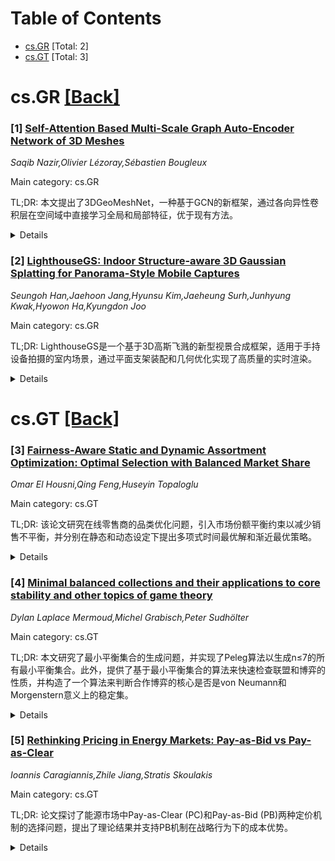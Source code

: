 <div id=toc></div>

# Table of Contents

- [cs.GR](#cs.GR) [Total: 2]
- [cs.GT](#cs.GT) [Total: 3]


<div id='cs.GR'></div>

# cs.GR [[Back]](#toc)

### [1] [Self-Attention Based Multi-Scale Graph Auto-Encoder Network of 3D Meshes](https://arxiv.org/abs/2507.05304)
*Saqib Nazir,Olivier Lézoray,Sébastien Bougleux*

Main category: cs.GR

TL;DR: 本文提出了3DGeoMeshNet，一种基于GCN的新框架，通过各向异性卷积层在空间域中直接学习全局和局部特征，优于现有方法。


<details>
  <summary>Details</summary>
Motivation: 现有方法在处理非欧几里得数据的3D网格时存在局限性，无法同时捕获局部和全局特征，因此需要一种更有效的方法。

Method: 3DGeoMeshNet采用各向异性卷积层的GCN框架，保留了原始多边形网格格式，并设计多尺度编码器-解码器结构来捕获不同尺度的特征。

Result: 在COMA人脸数据集上的实验表明，3DGeoMeshNet在重建精度上表现优异。

Conclusion: 3DGeoMeshNet通过直接学习空间域中的特征，为3D网格的几何形状建模提供了一种高效且准确的方法。

Abstract: 3D meshes are fundamental data representations for capturing complex
geometric shapes in computer vision and graphics applications. While
Convolutional Neural Networks (CNNs) have excelled in structured data like
images, extending them to irregular 3D meshes is challenging due to the
non-Euclidean nature of the data. Graph Convolutional Networks (GCNs) offer a
solution by applying convolutions to graph-structured data, but many existing
methods rely on isotropic filters or spectral decomposition, limiting their
ability to capture both local and global mesh features. In this paper, we
introduce 3D Geometric Mesh Network (3DGeoMeshNet), a novel GCN-based framework
that uses anisotropic convolution layers to effectively learn both global and
local features directly in the spatial domain. Unlike previous approaches that
convert meshes into intermediate representations like voxel grids or point
clouds, our method preserves the original polygonal mesh format throughout the
reconstruction process, enabling more accurate shape reconstruction. Our
architecture features a multi-scale encoder-decoder structure, where separate
global and local pathways capture both large-scale geometric structures and
fine-grained local details. Extensive experiments on the COMA dataset
containing human faces demonstrate the efficiency of 3DGeoMeshNet in terms of
reconstruction accuracy.

</details>


### [2] [LighthouseGS: Indoor Structure-aware 3D Gaussian Splatting for Panorama-Style Mobile Captures](https://arxiv.org/abs/2507.06109)
*Seungoh Han,Jaehoon Jang,Hyunsu Kim,Jaeheung Surh,Junhyung Kwak,Hyowon Ha,Kyungdon Joo*

Main category: cs.GR

TL;DR: LighthouseGS是一个基于3D高斯飞溅的新型视景合成框架，适用于手持设备拍摄的室内场景，通过平面支架装配和几何优化实现了高质量的实时渲染。


<details>
  <summary>Details</summary>
Motivation: 现有的3D高斯飞溅技术需要精细捕捉的图像才能实现高质量渲染，限制了普通用户的可用性。本文旨在通过简单的全景运动方式（如手持设备拍摄）实现高质量的视景合成。

Method: 提出LighthouseGS框架，利用粗略几何先验（如设备位姿和单目深度估计），并通过平面支架装配初始化3D点，结合几何和光度校正，优化渲染质量和稳定性。

Result: 在真实和合成的室内场景测试中，LighthouseGS实现了逼真的渲染效果，超越了现有方法，展示了全景视景合成的潜力。

Conclusion: LighthouseGS通过简单的全景运动方式实现了高质量的视景合成，为普通用户提供了更便捷的3D场景渲染方案。

Abstract: Recent advances in 3D Gaussian Splatting (3DGS) have enabled real-time novel
view synthesis (NVS) with impressive quality in indoor scenes. However,
achieving high-fidelity rendering requires meticulously captured images
covering the entire scene, limiting accessibility for general users. We aim to
develop a practical 3DGS-based NVS framework using simple panorama-style motion
with a handheld camera (e.g., mobile device). While convenient, this
rotation-dominant motion and narrow baseline make accurate camera pose and 3D
point estimation challenging, especially in textureless indoor scenes. To
address these challenges, we propose LighthouseGS, a novel framework inspired
by the lighthouse-like sweeping motion of panoramic views. LighthouseGS
leverages rough geometric priors, such as mobile device camera poses and
monocular depth estimation, and utilizes the planar structures often found in
indoor environments. We present a new initialization method called plane
scaffold assembly to generate consistent 3D points on these structures,
followed by a stable pruning strategy to enhance geometry and optimization
stability. Additionally, we introduce geometric and photometric corrections to
resolve inconsistencies from motion drift and auto-exposure in mobile devices.
Tested on collected real and synthetic indoor scenes, LighthouseGS delivers
photorealistic rendering, surpassing state-of-the-art methods and demonstrating
the potential for panoramic view synthesis and object placement.

</details>


<div id='cs.GT'></div>

# cs.GT [[Back]](#toc)

### [3] [Fairness-Aware Static and Dynamic Assortment Optimization: Optimal Selection with Balanced Market Share](https://arxiv.org/abs/2507.05606)
*Omar El Housni,Qing Feng,Huseyin Topaloglu*

Main category: cs.GT

TL;DR: 该论文研究在线零售商的品类优化问题，引入市场份额平衡约束以减少销售不平衡，并分别在静态和动态设定下提出多项式时间最优解和渐近最优策略。


<details>
  <summary>Details</summary>
Motivation: 在线零售商在品类优化中纯粹追求收入最大化可能导致销售不平衡，引发供应商不满和产品多样性减少。为解决公平性问题，论文引入市场份额平衡约束。

Method: 论文研究了静态和动态设定下的多分对数模型。在静态设定中，通过满足市场份额平衡约束的分布选择最优品类；在动态设定中，设计了一个渐近最优的动态策略。

Result: 静态设定中的问题可在多项式时间内求解，并发现最优解的明确结构；动态设定中的策略在库存增长时逼近最优解，近似比率趋于1。

Conclusion: 引入市场份额平衡约束的品类优化问题在静态和动态设定下均可有效解决，兼顾公平性和收入最大化。

Abstract: Assortment optimization is a critical tool for online retailers aiming to
maximize revenue. However, optimizing purely for revenue can lead to imbalanced
sales across products, potentially causing supplier disengagement and reduced
product diversity. To address these fairness concerns, we introduce a market
share balancing constraint that limits the disparity in expected sales between
any two offered products to a factor of a given parameter $\alpha$. We study
both static and dynamic assortment optimization under the multinomial logit
(MNL) model with this fairness constraint. In the static setting, the seller
selects a distribution over assortments that satisfies the market share
balancing constraint while maximizing expected revenue. We show that this
problem can be solved in polynomial time, and we characterize the structure of
the optimal solution: a product is included if and only if its revenue and
preference weight exceed certain thresholds. We further extend our analysis to
settings with additional feasibility constraints on the assortment and
demonstrate that, given a $\beta$-approximation oracle for the constrained
problem, we can construct a $\beta$-approximation algorithm under the fairness
constraint. In the dynamic setting, each product has a finite initial
inventory, and the seller implements a dynamic policy to maximize total
expected revenue while respecting both inventory limits and the market share
balancing constraint in expectation. We design a policy that is asymptotically
optimal, with its approximation ratio converging to one as inventories grow
large.

</details>


### [4] [Minimal balanced collections and their applications to core stability and other topics of game theory](https://arxiv.org/abs/2507.05898)
*Dylan Laplace Mermoud,Michel Grabisch,Peter Sudhölter*

Main category: cs.GT

TL;DR: 本文研究了最小平衡集合的生成问题，并实现了Peleg算法以生成n≤7的所有最小平衡集合。此外，提供了基于最小平衡集合的算法来快速检查联盟和博弈的性质，并构造了一个算法来判断合作博弈的核心是否是von Neumann和Morgenstern意义上的稳定集。


<details>
  <summary>Details</summary>
Motivation: 最小平衡集合是有限集划分的推广，在合作博弈论和离散数学中有重要应用，但其数量在n>4时未知。本文旨在生成这些集合并开发更高效的算法来检查博弈性质。

Method: 本文实现了Peleg算法来生成n≤7的最小平衡集合，并提出了基于最小平衡集合的算法来检查联盟和博弈的性质，尤其是通过一个定理验证核心是否为稳定集。

Result: 成功生成了n≤7的所有最小平衡集合，并开发了比线性规划方法更快的算法来检查博弈性质，包括验证核心是否为稳定集的条件。

Conclusion: 本文通过生成最小平衡集合和开发高效算法，为合作博弈论和离散数学中的问题提供了新的解决方案，特别是在验证博弈核心性质方面取得了进展。

Abstract: Minimal balanced collections are a generalization of partitions of a finite
set of n elements and have important applications in cooperative game theory
and discrete mathematics. However, their number is not known beyond n = 4. In
this paper we investigate the problem of generating minimal balanced
collections and implement the Peleg algorithm, permitting to generate all
minimal balanced collections till n = 7. Secondly, we provide practical
algorithms to check many properties of coalitions and games, based on minimal
balanced collections, in a way which is faster than linear programming-based
methods. In particular, we construct an algorithm to check if the core of a
cooperative game is a stable set in the sense of von Neumann and Morgenstern.
The algorithm implements a theorem according to which the core is a stable set
if and only if a certain nested balancedness condition is valid. The second
level of this condition requires generalizing the notion of balanced collection
to balanced sets.

</details>


### [5] [Rethinking Pricing in Energy Markets: Pay-as-Bid vs Pay-as-Clear](https://arxiv.org/abs/2507.06035)
*Ioannis Caragiannis,Zhile Jiang,Stratis Skoulakis*

Main category: cs.GT

TL;DR: 论文探讨了能源市场中Pay-as-Clear (PC)和Pay-as-Bid (PB)两种定价机制的选择问题，提出了理论结果并支持PB机制在战略行为下的成本优势。


<details>
  <summary>Details</summary>
Motivation: 能源市场设计需要权衡PC和PB两种定价机制的优劣，以最小化总成本并应对战略行为。

Method: 通过理论分析比较PC和PB机制，并基于无遗憾学习动态进行广泛模拟验证。

Result: 理论上，PB机制在所有市场实例中的最坏情况均衡价格均低于PC机制，证实了其抗战略操纵的稳健性。模拟结果也支持PB机制的平均市场价格更低。

Conclusion: PB机制在应对战略行为和降低总能源成本方面表现出更强的稳健性，为能源市场设计提供了理论依据。

Abstract: The design of energy markets is a subject of ongoing debate, particularly
concerning the choice between the widely adopted Pay-as-Clear (PC) pricing
mechanism and the alternative Pay-as-Bid (PB). These mechanisms determine how
energy producers are compensated: under PC, all selected producers are paid the
market-clearing price (i.e., the highest accepted bid), while under PB, each
selected producer is paid their own submitted bid. The overarching objective is
to meet the total demand for energy at minimal cost in the presence of
strategic behavior. We present two key theoretical results. First, no mechanism
can uniformly dominate PC or PB. This means that for any mechanism
$\mathcal{M}$, there exists a market configuration and a mixed-strategy Nash
equilibrium of PC (respectively for PB) that yields strictly lower total energy
costs than under $\mathcal{M}$. Second, in terms of worst-case equilibrium
outcomes, PB consistently outperforms PC: across all market instances, the
highest possible equilibrium price under PB is strictly lower than that under
PC. This suggests a structural robustness of PB to strategic manipulation.
These theoretical insights are further supported by extensive simulations based
on no-regret learning dynamics, which consistently yield lower average market
prices in several energy market settings.

</details>
